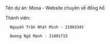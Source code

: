 
Tên dự án: Mona - Website chuyên về đồng hồ

Thành viên:

      Nguyễn Trần Nhật Minh - 21003345
    
      Dương Ngô Mạnh - 21001715
